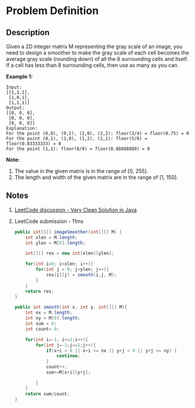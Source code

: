# Problem Definition

## Description

Given a 2D integer matrix M representing the gray scale of an image, you need to design a smoother to make the gray scale of each cell becomes the average gray scale (rounding down) of all the 8 surrounding cells and itself. If a cell has less than 8 surrounding cells, then use as many as you can.

**Example 1:**

```plaintext
Input:
[[1,1,1],
 [1,0,1],
 [1,1,1]]
Output:
[[0, 0, 0],
 [0, 0, 0],
 [0, 0, 0]]
Explanation:
For the point (0,0), (0,2), (2,0), (2,2): floor(3/4) = floor(0.75) = 0
For the point (0,1), (1,0), (1,2), (2,1): floor(5/6) = floor(0.83333333) = 0
For the point (1,1): floor(8/9) = floor(0.88888889) = 0
```

**Note:**

1. The value in the given matrix is in the range of [0, 255].
2. The length and width of the given matrix are in the range of [1, 150].

## Notes

1. [LeetCode discussion - Very Clean Solution in Java](https://leetcode.com/explore/interview/card/google/59/array-and-strings/442/discuss/106602/Very-Clean-Solution-in-Java)
1. LeetCode submission - 11ms

    ```java
    public int[][] imageSmoother(int[][] M) {
        int xlen = M.length;
        int ylen = M[0].length;

        int[][] res = new int[xlen][ylen];

        for(int i=0; i<xlen; i++){
            for(int j = 0; j<ylen; j++){
                res[i][j] = smooth(i,j, M);
            }
        }
        return res;
    }

    public int smooth(int x, int y, int[][] M){
        int nx = M.length;
        int ny = M[0].length;
        int sum = 0;
        int count= 0;

        for(int i=-1; i<=1;i++){
            for(int j=-1;j<=1;j++){
                if(x+i < 0 || x+i >= nx || y+j < 0 || y+j >= ny) {
                    continue;
                }
                count++;
                sum+=M[x+i][y+j];

            }
        }
        return sum/count;
    }
    ```